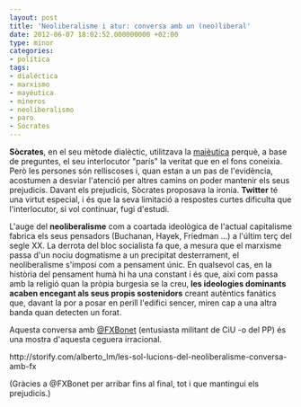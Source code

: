 ```yaml
---
layout: post
title: 'Neoliberalisme i atur: conversa amb un (neo)liberal'
date: 2012-06-07 18:02:52.000000000 +02:00
type: minor
categories:
- política
tags:
- dialéctica
- marxismo
- mayéutica
- mineros
- neoliberalismo
- paro
- Sócrates
---
```

<p><strong>Sòcrates</strong>, en el seu mètode dialèctic, utilitzava la <a href="http://ca.wikipedia.org/wiki/Mai%C3%A8utica">maièutica</a> perquè, a base de preguntes, el seu interlocutor "parís" la veritat que en el fons coneixia. Però les persones són relliscoses i, quan estan a un pas de l'evidència, acostumen a desviar l'atenció per altres camins on poder mantenir els seus prejudicis. Davant els prejudicis, Sòcrates proposava la ironia. <strong>Twitter</strong> té una virtut especial, i és que la seva limitació a respostes curtes dificulta que l'interlocutor, si vol continuar, fugi d'estudi.</p>
<p>L'auge del <strong>neoliberalisme</strong> com a coartada ideològica de l'actual capitalisme fabrica els seus pensadors (Buchanan, Hayek, Friedman ...) a l'últim terç del segle XX. La derrota del bloc socialista fa que, a mesura que el marxisme passa d'un nociu dogmatisme a un precipitat desterrament, el neoliberalisme s'imposi com a pensament únic. En qualsevol cas, en la història del pensament humà hi ha una constant i és que, així com passa amb la religió quan la pròpia burgesia se la creu,<strong> les ideologies dominants acaben encegant als seus propis sostenidors</strong> creant autèntics fanàtics que, davant la por a posar en perill l'edifici sencer, miren cap a una altra banda quan detecten un forat.</p>
<p>Aquesta conversa amb <a href="https://twitter.com/#!/fxbonet">@FXBonet</a> (entusiasta militant de CiU -o del PP) és una mostra d'aquesta ceguera irracional.</p>
<p>http://storify.com/alberto_lm/les-sol-lucions-del-neoliberalisme-conversa-amb-fx</p>
<p>(Gràcies a @FXBonet per arribar fins al final, tot i que mantingui els prejudicis.)</p>
